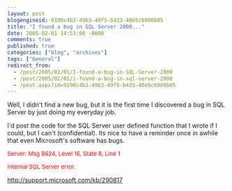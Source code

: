 ```yaml
---
layout: post
blogengineid: 9190c4b2-4963-49f5-b433-40e5c6900b05
title: "I found a bug in SQL Server 2000..."
date: 2005-02-01 14:53:00 -0600
comments: true
published: true
categories: ["blog", "archives"]
tags: ["General"]
redirect_from: 
  - /post/2005/02/01/I-found-a-bug-in-SQL-Server-2000
  - /post/2005/02/01/i-found-a-bug-in-sql-server-2000
  - /post.aspx?id=9190c4b2-4963-49f5-b433-40e5c6900b05
---
```

<!-- more -->


Well, I didn&#39;t find a new bug, but it is the first time I discovered a bug in SQL Server by just doing my everyday job.



I&#39;d post the code for the SQL Server user defined function that I wrote if I could, but I can&#39;t (confidential). Its nice to have a reminder once in awhile that even Microsoft&#39;s software has bugs.



<font size="2" color="#ff0000">Server: Msg 8624, Level 16, State 8, Line 1

Internal SQL Server error.</font>



<a href="http://support.microsoft.com/kb/290817">http://support.microsoft.com/kb/290817</a>

